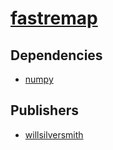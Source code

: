 # [fastremap](https://pypi.org/project/fastremap)

## Dependencies
- [numpy](packages/n/numpy.md)



## Publishers
- [willsilversmith](https://pypi.org/user/willsilversmith)


